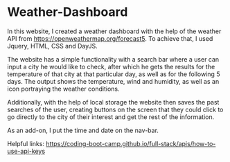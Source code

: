 # Weather-Dashboard

In this website, I created a weather dashboard with the help of the weather API from https://openweathermap.org/forecast5. To achieve that, I used Jquery, HTML, CSS and DayJS. 

The website has a simple functionality with a search bar where a user can input a city he would like to check, after which he gets the results for the temperature of that city at that particular day, as well as for the following 5 days. The output shows the temperature, wind and humidity, as well as an icon portraying the weather conditions. 

Additionally, with the help of local storage the website then saves the past searches of the user, creating buttons on the screen that they could click to go directly to the city of their interest and get the rest of the information. 

As an add-on, I put the time and date on the nav-bar.


Helpful links: 
https://coding-boot-camp.github.io/full-stack/apis/how-to-use-api-keys
